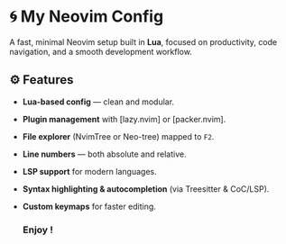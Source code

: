 # 🌀 My Neovim Config

A fast, minimal Neovim setup built in **Lua**, focused on productivity, code navigation, and a smooth development workflow.

## ⚙️ Features

- **Lua-based config** — clean and modular.
- **Plugin management** with [lazy.nvim] or [packer.nvim].
- **File explorer** (NvimTree or Neo-tree) mapped to `F2`.
- **Line numbers** — both absolute and relative.
- **LSP support** for modern languages.
- **Syntax highlighting & autocompletion** (via Treesitter & CoC/LSP).
- **Custom keymaps** for faster editing.

  ### Enjoy !
  
